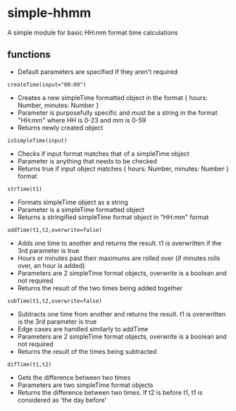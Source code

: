 # simple-hhmm
A simple module for basic HH:mm format time calculations

## functions
- Default parameters are specified if they aren't required

`createTime(input="00:00")`
- Creates a new simpleTime formatted object in the format { hours: Number, minutes: Number }
- Parameter is purposefully specific and must be a string in the format "HH:mm" where HH is 0-23 and mm is 0-59
- Returns newly created object

`isSimpleTime(input)`
- Checks if input format matches that of a simpleTime object
- Parameter is anything that needs to be checked
- Returns true if input object matches { hours: Number, minutes: Number } format

`strTime(t1)`
- Formats simpleTime object as a string
- Parameter is a simpleTime formatted object
- Returns a stringified simpleTime format object in "HH:mm" format

`addTime(t1,t2,overwrite=false)`
- Adds one time to another and returns the result. t1 is overwritten if the 3rd parameter is true
- Hours or minutes past their maximums are rolled over (if minutes rolls over, an hour is added)
- Parameters are 2 simpleTime format objects, overwrite is a boolean and not required
- Returns the result of the two times being added together

`subTime(t1,t2,overwrite=false)`
- Subtracts one time from another and returns the result. t1 is overwritten is the 3rd parameter is true
- Edge cases are handled similarly to addTime
- Parameters are 2 simpleTime format objects, overwrite is a boolean and not required
- Returns the result of the times being subtracted

`difTime(t1,t2)`
- Gets the difference between two times
- Parameters are two simpleTime format objects
- Returns the difference between two times. If t2 is before t1, t1 is considered as 'the day before'